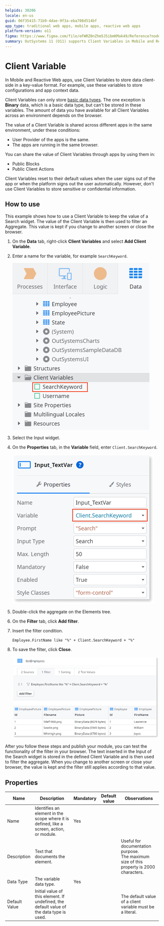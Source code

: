```yaml
---
helpids: 30206
locale: en-us
guid: 06f35415-71b9-4dae-9f3a-eba708d514bf
app_type: traditional web apps, mobile apps, reactive web apps
platform-version: o11
figma: https://www.figma.com/file/eFWRZ0nZhm5J5ibmKMak49/Reference?node-id=1379:1794
summary: OutSystems 11 (O11) supports Client Variables in Mobile and Reactive Web apps for client-side data storage in a key-value format.
---
```

# Client Variable


In Mobile and Reactive Web apps, use Client Variables to store data client-side in a key-value format. For example, use these variables to store configurations and app context data.

Client Variables can only store [basic data types](<../../data/data-types/available-data-types.md>). The one exception is **Binary** data, which is a basic data type, but can't be stored in these variables.
The amount of data you have available for all Client Variables across an environment depends on the browser.

The value of a Client Variable is shared across different apps in the same environment, under these conditions:

* User Provider of the apps is the same.
* The apps are running in the same browser.

You can share the value of Client Variables through apps by using them in:

* Public Blocks
* Public Client Actions

Client Variables reset to their default values when the user signs out of the app or when the platform signs out the user automatically. However, don't use Client Variables to store sensitive or confidential information.

## How to use

This example shows how to use a Client Variable to keep the value of a Search widget. The value of the Client Variable is then used to filter an Aggregate. This value is kept if you change to another screen or close the browser.

1. On the **Data** tab, right-click **Client Variables** and select **Add Client Variable**.

1. Enter a name for the variable, for example `SearchKeyword`.

    ![Screenshot showing the process of adding a new Client Variable in the Data tab](images/client-variable-new-ss.png "Adding a New Client Variable")

1. Select the Input widget.

1. On the **Properties** tab, in the **Variable** field, enter `Client.SearchKeyword`.

    ![Screenshot demonstrating how to set a Client Variable for an Input widget in the Properties tab](images/client-variable-input-ss.png "Setting Client Variable for Input Widget")

1. Double-click the aggregate on the Elements tree.

1. On the **Filter** tab, click **Add filter**.

1. Insert the filter condition. 

    ```
    Employee.FirstName like "%" + Client.SearchKeyword + "%"
    ```

1. To save the filter, click **Close**. 

    ![Screenshot of a filtered aggregate with a condition using the Client Variable in the Filter tab](images/client-var-filtered-aggregate-ss.png "Client Variable in Filtered Aggregate") 

After you follow these steps and publish your module, you can test the functionality of the filter in your browser. The text inserted in the Input of the Search widget is stored in the defined Client Variable and is then used to filter the aggregate. When you change to another screen or close your browser, the value is kept and the filter still applies according to that value. 

## Properties

<table markdown="1">
<thead>
<tr>
<th>Name</th>
<th>Description</th>
<th>Mandatory</th>
<th>Default value</th>
<th>Observations</th>
</tr>
</thead>
<tbody>
<tr>
<td title="Name">Name</td>
<td>Identifies an element in the scope where it is defined, like a screen, action, or module.</td>
<td>Yes</td>
<td></td>
<td></td>
</tr>
<tr>
<td title="Description">Description</td>
<td>Text that documents the element.</td>
<td></td>
<td></td>
<td>Useful for documentation purpose.<br/>The maximum size of this property is 2000 characters.</td>
</tr>
<tr>
<td title="Data Type">Data Type</td>
<td>The variable data type.</td>
<td>Yes</td>
<td></td>
<td></td>
</tr>
<tr>
<td title="Default Value">Default Value</td>
<td>Initial value of this element. If undefined, the default value of the data type is used.</td>
<td></td>
<td></td>
<td>The default value of a client variable must be a literal.</td>
</tr>
</tbody>
</table>

